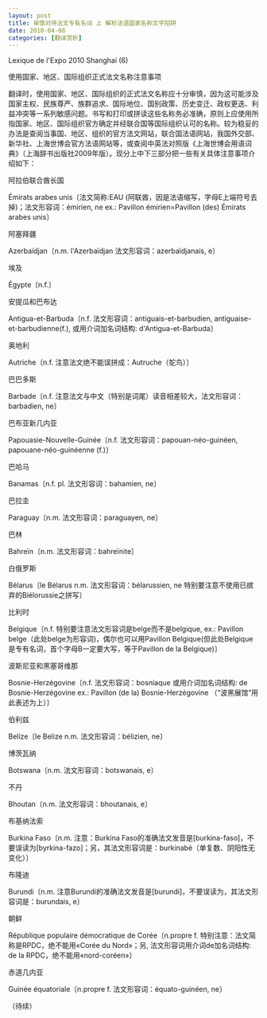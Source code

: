 ```yaml
---
layout: post
title: 审慎对待法文专有名词 上 解析法语国家名称文字陷阱
date: 2010-04-08
categories: [翻译赏析]  
---
```


Lexique de l'Expo 2010 Shanghai (6)



使用国家、地区、国际组织正式法文名称注意事项

翻译时，使用国家、地区、国际组织的正式法文名称应十分审慎，因为这可能涉及国家主权、民族尊严、族群追求、国际地位、国别政策、历史变迁、政权更迭、利益冲突等一系列敏感问题。书写和打印或拼读这些名称务必准确，原则上应使用所指国家、地区、国际组织官方确定并经联合国等国际组织认可的名称。较为稳妥的办法是查阅当事国、地区、组织的官方法文网站，联合国法语网站，我国外交部、新华社、上海世博会官方法语网站等，或查阅中英法对照版《上海世博会用语词典》（上海辞书出版社2009年版）。现分上中下三部分把一些有关具体注意事项介绍如下：

阿拉伯联合酋长国

Émirats arabes unis〔法文简称:EAU (阿联酋，因是法语缩写，字母E上端符号去掉)；法文形容词：émirien, ne ex.: Pavillon émirien=Pavillon (des) Émirats arabes unis〕

阿塞拜疆

Azerbaïdjan〔n.m. l'Azerbaïdjan 法文形容词：azerbaïdjanais, e〕

埃及

Égypte〔n.f.〕

安提瓜和巴布达

Antigua-et-Barbuda〔n.f. 法文形容词：antiguais-et-barbudien, antiguaise-et-barbudienne(f.), 或用介词加名词结构: d'Antigua-et-Barbuda〕

奥地利

Autriche〔n.f. 注意法文绝不能误拼成：Autruche（鸵鸟）〕

巴巴多斯

Barbade〔n.f. 注意法文与中文（特别是词尾）读音相差较大，法文形容词：barbadien, ne〕

巴布亚新几内亚

Papouasie-Nouvelle-Guinée〔n.f. 法文形容词：papouan-néo-guinéen, papouane-néo-guinéenne (f.)〕

巴哈马

Banamas〔n.f. pl. 法文形容词：bahamien, ne〕

巴拉圭

Paraguay〔n.m. 法文形容词：paraguayen, ne〕

巴林

Bahreïn〔n.m. 法文形容词：bahreïnite〕

白俄罗斯

Bélarus〔le Bélarus n.m. 法文形容词：bélarussien, ne 特别要注意不使用已摈弃的Biélorussie之拼写〕

比利时

Belgique〔n.f. 特别要注意法文形容词是belge而不是belgique, ex.: Pavillon belge（此处belge为形容词)，偶尔也可以用Pavillon Belgique(但此处Belgique是专有名词，首个字母B一定要大写，等于Pavillon de la Belgique)〕

波斯尼亚和黑塞哥维那

Bosnie-Herzégovine〔n.f. 法文形容词：bosniaque 或用介词加名词结构: de Bosnie-Herzégovine ex.: Pavillon (de la) Bosnie-Herzégovine （“波黑展馆”用此表述为上）〕

伯利兹

Belize〔le Belize n.m. 法文形容词：bélizien, ne〕

博茨瓦纳

Botswana〔n.m. 法文形容词：botswanais, e〕

不丹

Bhoutan〔n.m. 法文形容词：bhoutanais, e〕

布基纳法索

Burkina Faso〔n.m. 注意：Burkina Faso的准确法文发音是[burkina-faso]，不要误读为[byrkina-fazo]；另，其法文形容词是：burkinabè（单复数、阴阳性无变化）〕

布隆迪

Burundi〔n.m. 注意Burundi的准确法文发音是[burundi]，不要误读为，其法文形容词是：burundais, e〕

朝鲜

République populaire démocratique de Corée〔n.propre f. 特别注意：法文简称是RPDC，绝不能用«Corée du Nord»；另, 法文形容词用介词de加名词结构: de la RPDC，绝不能用«nord-coréen»〕

赤道几内亚

Guinée équatoriale〔n.propre f. 法文形容词：équato-guinéen, ne〕

（待续）
